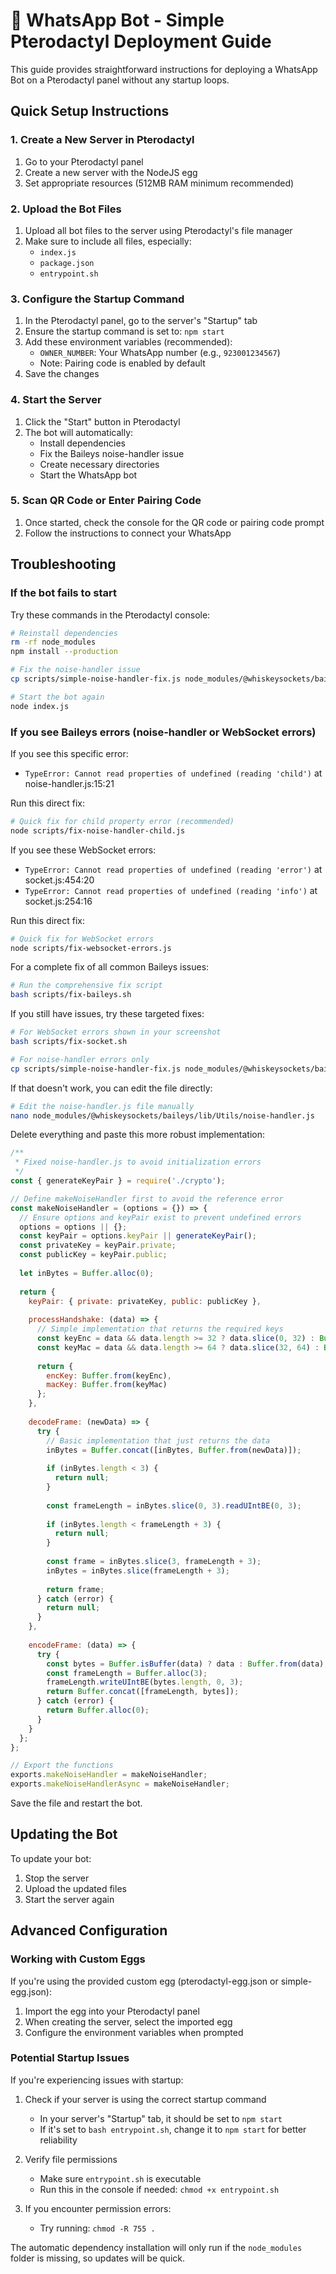 # 🖤 WhatsApp Bot - Simple Pterodactyl Deployment Guide

This guide provides straightforward instructions for deploying a WhatsApp Bot on a Pterodactyl panel without any startup loops.

## Quick Setup Instructions

### 1. Create a New Server in Pterodactyl

1. Go to your Pterodactyl panel
2. Create a new server with the NodeJS egg
3. Set appropriate resources (512MB RAM minimum recommended)

### 2. Upload the Bot Files

1. Upload all bot files to the server using Pterodactyl's file manager
2. Make sure to include all files, especially:
   - `index.js`
   - `package.json`
   - `entrypoint.sh`

### 3. Configure the Startup Command

1. In the Pterodactyl panel, go to the server's "Startup" tab
2. Ensure the startup command is set to: `npm start`
3. Add these environment variables (recommended):
   - `OWNER_NUMBER`: Your WhatsApp number (e.g., `923001234567`)
   - Note: Pairing code is enabled by default
4. Save the changes

### 4. Start the Server

1. Click the "Start" button in Pterodactyl
2. The bot will automatically:
   - Install dependencies
   - Fix the Baileys noise-handler issue
   - Create necessary directories
   - Start the WhatsApp bot

### 5. Scan QR Code or Enter Pairing Code

1. Once started, check the console for the QR code or pairing code prompt
2. Follow the instructions to connect your WhatsApp

## Troubleshooting

### If the bot fails to start

Try these commands in the Pterodactyl console:

```bash
# Reinstall dependencies
rm -rf node_modules
npm install --production

# Fix the noise-handler issue
cp scripts/simple-noise-handler-fix.js node_modules/@whiskeysockets/baileys/lib/Utils/noise-handler.js

# Start the bot again
node index.js
```

### If you see Baileys errors (noise-handler or WebSocket errors)

If you see this specific error:
- `TypeError: Cannot read properties of undefined (reading 'child')` at noise-handler.js:15:21

Run this direct fix:

```bash
# Quick fix for child property error (recommended)
node scripts/fix-noise-handler-child.js
```

If you see these WebSocket errors:
- `TypeError: Cannot read properties of undefined (reading 'error')` at socket.js:454:20
- `TypeError: Cannot read properties of undefined (reading 'info')` at socket.js:254:16

Run this direct fix:

```bash
# Quick fix for WebSocket errors
node scripts/fix-websocket-errors.js
```

For a complete fix of all common Baileys issues:

```bash
# Run the comprehensive fix script
bash scripts/fix-baileys.sh
```

If you still have issues, try these targeted fixes:

```bash
# For WebSocket errors shown in your screenshot
bash scripts/fix-socket.sh

# For noise-handler errors only
cp scripts/simple-noise-handler-fix.js node_modules/@whiskeysockets/baileys/lib/Utils/noise-handler.js
```

If that doesn't work, you can edit the file directly:

```bash
# Edit the noise-handler.js file manually
nano node_modules/@whiskeysockets/baileys/lib/Utils/noise-handler.js
```

Delete everything and paste this more robust implementation:

```javascript
/**
 * Fixed noise-handler.js to avoid initialization errors
 */
const { generateKeyPair } = require('./crypto');

// Define makeNoiseHandler first to avoid the reference error
const makeNoiseHandler = (options = {}) => {
  // Ensure options and keyPair exist to prevent undefined errors
  options = options || {};
  const keyPair = options.keyPair || generateKeyPair();
  const privateKey = keyPair.private;
  const publicKey = keyPair.public;
  
  let inBytes = Buffer.alloc(0);
  
  return {
    keyPair: { private: privateKey, public: publicKey },
    
    processHandshake: (data) => {
      // Simple implementation that returns the required keys
      const keyEnc = data && data.length >= 32 ? data.slice(0, 32) : Buffer.alloc(32);
      const keyMac = data && data.length >= 64 ? data.slice(32, 64) : Buffer.alloc(32);
      
      return {
        encKey: Buffer.from(keyEnc),
        macKey: Buffer.from(keyMac)
      };
    },
    
    decodeFrame: (newData) => {
      try {
        // Basic implementation that just returns the data
        inBytes = Buffer.concat([inBytes, Buffer.from(newData)]);
        
        if (inBytes.length < 3) {
          return null;
        }
        
        const frameLength = inBytes.slice(0, 3).readUIntBE(0, 3);
        
        if (inBytes.length < frameLength + 3) {
          return null;
        }
        
        const frame = inBytes.slice(3, frameLength + 3);
        inBytes = inBytes.slice(frameLength + 3);
        
        return frame;
      } catch (error) {
        return null;
      }
    },
    
    encodeFrame: (data) => {
      try {
        const bytes = Buffer.isBuffer(data) ? data : Buffer.from(data);
        const frameLength = Buffer.alloc(3);
        frameLength.writeUIntBE(bytes.length, 0, 3);
        return Buffer.concat([frameLength, bytes]);
      } catch (error) {
        return Buffer.alloc(0);
      }
    }
  };
};

// Export the functions
exports.makeNoiseHandler = makeNoiseHandler;
exports.makeNoiseHandlerAsync = makeNoiseHandler;
```

Save the file and restart the bot.

## Updating the Bot

To update your bot:

1. Stop the server
2. Upload the updated files
3. Start the server again

## Advanced Configuration

### Working with Custom Eggs

If you're using the provided custom egg (pterodactyl-egg.json or simple-egg.json):

1. Import the egg into your Pterodactyl panel
2. When creating the server, select the imported egg
3. Configure the environment variables when prompted

### Potential Startup Issues

If you're experiencing issues with startup:

1. Check if your server is using the correct startup command
   - In your server's "Startup" tab, it should be set to `npm start`
   - If it's set to `bash entrypoint.sh`, change it to `npm start` for better reliability

2. Verify file permissions
   - Make sure `entrypoint.sh` is executable
   - Run this in the console if needed: `chmod +x entrypoint.sh`

3. If you encounter permission errors:
   - Try running: `chmod -R 755 .`

The automatic dependency installation will only run if the `node_modules` folder is missing, so updates will be quick.
